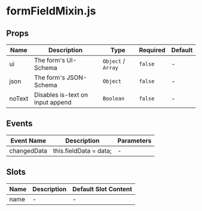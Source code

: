 # formFieldMixin.js

## Props

<!-- @vuese:formFieldMixin.js:props:start -->
|Name|Description|Type|Required|Default|
|---|---|---|---|---|
|ui|The form's UI-Schema|`Object` /  `Array`|`false`|-|
|json|The form's JSON-Schema|`Object`|`false`|-|
|noText|Disables is-text on input append|`Boolean`|`false`|-|

<!-- @vuese:formFieldMixin.js:props:end -->


## Events

<!-- @vuese:formFieldMixin.js:events:start -->
|Event Name|Description|Parameters|
|---|---|---|
|changedData|this.fieldData = data;|-|

<!-- @vuese:formFieldMixin.js:events:end -->


## Slots

<!-- @vuese:formFieldMixin.js:slots:start -->
|Name|Description|Default Slot Content|
|---|---|---|
|name|-|-|

<!-- @vuese:formFieldMixin.js:slots:end -->


